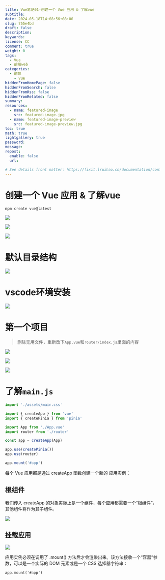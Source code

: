 ```yaml
---
title: Vue笔记01-创建一个 Vue 应用 & 了解vue
subtitle:
date: 2024-05-18T14:08:56+08:00
slug: 755e4bd
draft: false
description:
keywords:
license: CC
comment: true
weight: 0
tags:
  - Vue
  - 前端web
categories:
  - 前端
    - Vue
hiddenFromHomePage: false
hiddenFromSearch: false
hiddenFromRss: false
hiddenFromRelated: false
summary:
resources:
  - name: featured-image
    src: featured-image.jpg
  - name: featured-image-preview
    src: featured-image-preview.jpg
toc: true
math: true
lightgallery: true
password:
message:
repost:
  enable: false
  url:

# See details front matter: https://fixit.lruihao.cn/documentation/content-management/introduction/#front-matter
---
```


# 创建一个 Vue 应用 & 了解vue
```
npm create vue@latest
```

![](https://static.meowrain.cn/i/2024/01/11/krgh3l-3.webp)

![](https://static.meowrain.cn/i/2024/01/11/ksgarw-3.webp)

![](https://static.meowrain.cn/i/2024/01/11/ktsqhb-3.webp)

# 默认目录结构
![](https://static.meowrain.cn/i/2024/01/11/li1e3y-3.webp)

# vscode环境安装
![](https://static.meowrain.cn/i/2024/01/11/ljs70n-3.webp)

# 第一个项目

> 删除无用文件，重新改下`App.vue`和`router/index.js`里面的内容

![](https://static.meowrain.cn/i/2024/01/11/ll2lsb-3.webp)

![](https://static.meowrain.cn/i/2024/01/11/ll4m8j-3.webp)

![](https://static.meowrain.cn/i/2024/01/11/ll73jn-3.webp)


# 了解`main.js`

```js
import './assets/main.css'

import { createApp } from 'vue'
import { createPinia } from 'pinia'

import App from './App.vue'
import router from './router'

const app = createApp(App)

app.use(createPinia())
app.use(router)

app.mount('#app')

```

每个 Vue 应用都是通过 createApp 函数创建一个新的 应用实例：

## 根组件
我们传入 createApp 的对象实际上是一个组件，每个应用都需要一个“根组件”，其他组件将作为其子组件。

![](https://static.meowrain.cn/i/2024/01/11/lqesgu-3.webp)

## 挂载应用

![](https://static.meowrain.cn/i/2024/01/11/lr1flj-3.webp)

应用实例必须在调用了 .mount() 方法后才会渲染出来。该方法接收一个“容器”参数，可以是一个实际的 DOM 元素或是一个 CSS 选择器字符串：

`app.mount('#app')`




